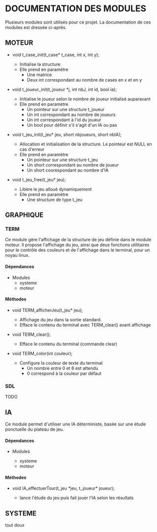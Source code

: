 # DOCUMENTATION DES MODULES
Plusieurs modules sont utilisés pour ce projet.
La documentation de ces modules est dressée ci-après.

## MOTEUR
 
* void t\_case\_init(t\_case\* t\_case, int x, int y);

	* Initialise la structure
	* Elle prend en paramètre
		* Une matrice
		* Deux int correspondant au nombre de cases en x et en y

* void t\_joueur\_init(t\_joueur \*j, int nbJ, int id, bool ia);

	* Initialise le joueur selon le nombre de joueur initialisé auparavant
	* Elle prend en paramètre
		* Un pointeur sur une structure t_joueur
		* Un int correspondant au nombre de joueurs
		* Un int correspondant à l'id du joueur
		* Un bool pour définir s'il s'agit d'un IA ou pas

* void t\_jeu\_init(t\_jeu\* jeu, short nbjoueurs, short nbIA);

	* Allocation et initialisation de la structure. Le pointeur est NULL en cas d'erreur
	* Elle prend en paramètre
		* Un pointeur sur une structure t_jeu
		* Un short correspondant au nombre de joueur
		* Un short coorespondant au nombre d'IA

* void t\_jeu\_free(t\_jeu\* jeu);

	* Libère le jeu alloué dynamiquement
	* Elle prend en paramètre
		* Une structure de type t_jeu
	

## GRAPHIQUE 
### TERM
Ce module gère l'affichage de la structure de jeu définie dans le module moteur.
Il propose l'affichage du jeu, ainsi que deux fonctions utilitaires pour le 
contrôle des couleurs et de l'affichage dans le terminal, pour un noyau linux.

#### Dépendances
* Modules
	* systeme
	* moteur



#### Méthodes
* void TERM\_afficherJeu(t\_jeu\* jeu);

	* Affichage du jeu dans la sortie standard.
	* Efface le contenu du terminal avec TERM\_clear() avant affichage   


* void TERM\_clear();

	* Efface le contenu du terminal (commande clear)   
    

* void TERM\_color(int couleur);

	* Configure la couleur de texte du terminal 
		* Un nombre entre 0 et 6 est attendu
		* 0 correspond à la couleur par défaut   



### SDL
TODO


## IA
Ce module permet d'utiliser une IA déterministe, basée sur une étude ponctuelle du plateau de jeu.

#### Dépendances
* Modules

	* systeme
	* moteur

#### Méthodes
* void IA\_effectuerTour(t\_jeu \*jeu, t\_joueur\* joueur);

	* lance l'étude du jeu puis fait jouer l'IA selon les résultats

## SYSTEME
tout doux





